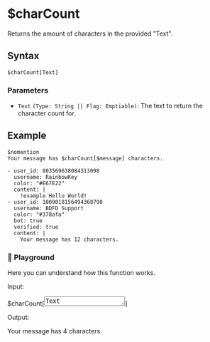 # $charCount
Returns the amount of characters in the provided "Text".

## Syntax
```
$charCount[Text]
```

### Parameters
- `Text` `(Type: String || Flag: Emptiable)`: The text to return the character count for.

## Example
```
$nomention
Your message has $charCount[$message] characters.
```

``` discord yaml
- user_id: 803569638084313098
  username: RainbowKey
  color: "#E67E22"
  content: |
    !example Hello World!
- user_id: 1009018156494368798
  username: BDFD Support
  color: "#378afa"
  bot: true
  verified: true
  content: |
    Your message has 12 characters.
```

<div class=function-playground>
  <h3>🤖 Playground</h3>
  <p>Here you can understand how this function works.</p>
  <div class="function-input">
    <p>Input:</p>
    <span id="play-code">$charCount[<textarea id="play-input" rows="1" maxlength="20" oninput="charCountPlayground(this.value)">Text</textarea>]</span>
  </div>
  <div class="function-output">
    <p>Output:</p>
    <span id="play-output">Your message has 4 characters.</span>
  </div>
</div>
